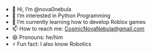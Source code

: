 - 👋 Hi, I’m @nova0nebula
- 👀 I’m interested in Python Programming
- 🌱 I’m currently learning how to develop Roblox games
- 📫 How to reach me: CosmicNovaNebula@gmail.com
- 😄 Pronouns: he/him
- ⚡ Fun fact: I also know Robotics

<!---
nova0nebula/nova0nebula is a ✨ special ✨ repository because its `README.md` (this file) appears on your GitHub profile.
You can click the Preview link to take a look at your changes.
--->
